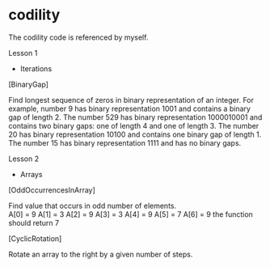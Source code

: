 # codility
The codility code is referenced by myself.

Lesson 1

- Iterations

[BinaryGap]

Find longest sequence of zeros in binary representation of an integer.
For example, number 9 has binary representation 1001 and contains a binary gap of length 2. The number 529 has binary representation 1000010001 and contains two binary gaps: one of length 4 and one of length 3. The number 20 has binary representation 10100 and contains one binary gap of length 1. The number 15 has binary representation 1111 and has no binary gaps.

Lesson 2

- Arrays

[OddOccurrencesInArray]

Find value that occurs in odd number of elements.  
  A[0] = 9  A[1] = 3  A[2] = 9
  A[3] = 3  A[4] = 9  A[5] = 7
  A[6] = 9
the function should return 7

[CyclicRotation]

Rotate an array to the right by a given number of steps.
